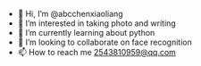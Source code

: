 - 👋 Hi, I’m @abcchenxiaoliang
- 👀 I’m interested in taking photo and writing
- 🌱 I’m currently learning about python
- 💞️ I’m looking to collaborate on face recognition
- 📫 How to reach me 2543810959@qq.com

<!---
abcchenxiaoliang/abcchenxiaoliang is a ✨ special ✨ repository because its `README.md` (this file) appears on your GitHub profile.
You can click the Preview link to take a look at your changes.
--->
